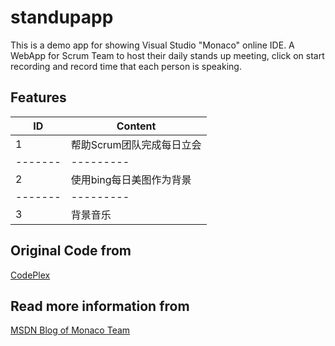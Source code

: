 ﻿# standupapp
This is a demo app for showing Visual Studio "Monaco" online IDE. A WebApp for Scrum Team to host their daily stands up meeting, click on start recording and record time that each person is speaking.
## Features
| ID	| Content |
|-------|---------|
| 1     |  帮助Scrum团队完成每日立会 |
|-------|---------|
| 2     |  使用bing每日美图作为背景 |
|-------|---------|
| 3     |  背景音乐 |

## Original Code from 
[CodePlex](https://monacostandup.codeplex.com/)

## Read more information from
[MSDN Blog of Monaco Team](http://blogs.msdn.com/b/monaco/archive/2014/03/27/stand-up-developing-a-node-js-application-using-monaco-part-1.aspx)


